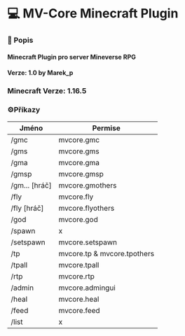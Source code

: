 # 💻 MV-Core Minecraft Plugin

### 📄 Popis

#### Minecraft Plugin pro server Mineverse RPG

#### Verze: 1.0 by Marek_p

### Minecraft Verze: 1.16.5

### ⚙️Příkazy
                    
Jméno  | Permise
------------- | -------------
/gmc  | mvcore.gmc
/gms  | mvcore.gms
/gma  | mvcore.gma
/gmsp  | mvcore.gmsp
/gm... [hráč] | mvcore.gmothers
/fly  | mvcore.fly
/fly [hráč] | mvcore.flyothers
/god | mvcore.god
/spawn | x
/setspawn | mvcore.setspawn
/tp | mvcore.tp & mvcore.tpothers
/tpall | mvcore.tpall
/rtp | mvcore.rtp
/admin | mvcore.admingui
/heal | mvcore.heal
/feed | mvcore.feed
/list | x
